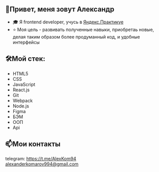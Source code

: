 ## 👋Привет, меня зовут Александр
- 🎓 Я frontend developer, учусь в [Яндекс.Практикуе ](https://practicum.yandex.ru/)
- ⭐️ Моя цель - развивать полученные навыки, приобретаь новые, делая таким образом более продуманный код, и удобные интерфейсы
## 🛠Мой стек: 
- HTML5  
- CSS
- JavaScript
- React.js
- Git
- Webpack
- Node.js
- Figma
- БЭМ
- ООП
- Api 
## 📫Мои контакты
telegram: https://t.me/AlexKom94  
alexanderkomarov994@gmail.com
<!---
Alexander95433/Alexander95433 is a ✨ special ✨ repository because its `README.md` (this file) appears on your GitHub profile.
You can click the Preview link to take a look at your changes.
--->
